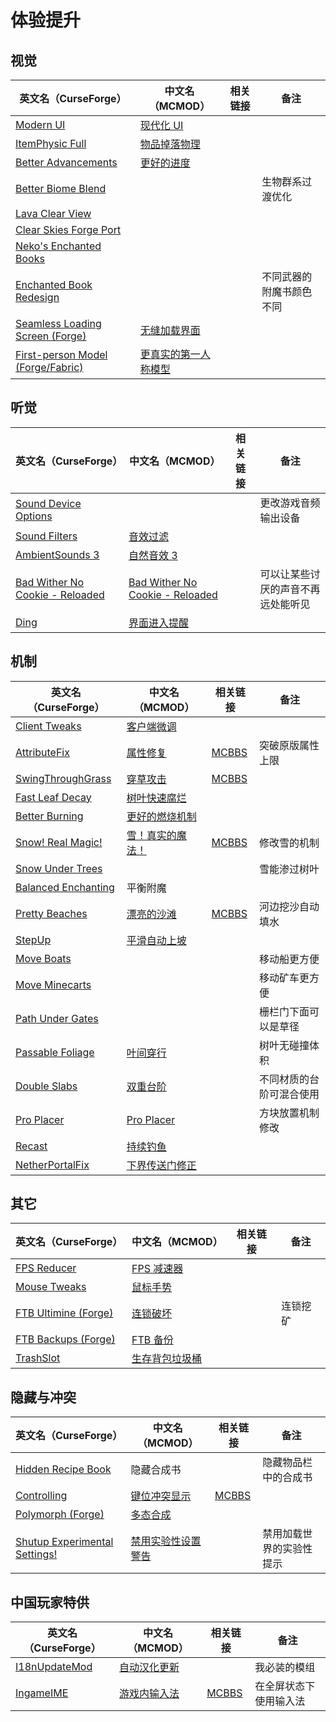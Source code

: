 # 体验提升

## 视觉

| 英文名（CurseForge）                                                                                          | 中文名（MCMOD）                                              | 相关链接 | 备注                     |
| ------------------------------------------------------------------------------------------------------------- | ------------------------------------------------------------ | -------- | ------------------------ |
| [Modern UI](https://www.curseforge.com/minecraft/mc-mods/modern-ui)                                           | [现代化 UI](https://www.mcmod.cn/class/2454.html)            |          |                          |
| [ItemPhysic Full](https://www.curseforge.com/minecraft/mc-mods/itemphysic)                                    | [物品掉落物理](https://www.mcmod.cn/class/932.html)          |          |                          |
| [Better Advancements](https://www.curseforge.com/minecraft/mc-mods/better-advancements)                       | [更好的进度](https://www.mcmod.cn/class/1530.html)           |          |                          |
| [Better Biome Blend](https://www.curseforge.com/minecraft/mc-mods/better-biome-blend)                         |                                                              |          | 生物群系过渡优化         |
| [Lava Clear View](https://www.curseforge.com/minecraft/mc-mods/lava-clear-view)                               |                                                              |          |                          |
| [Clear Skies Forge Port](https://www.curseforge.com/minecraft/mc-mods/clear-skies-forge-port)                 |                                                              |          |                          |
| [Neko's Enchanted Books](https://www.curseforge.com/minecraft/mc-mods/nekos-enchanted-books)                  |                                                              |          |                          |
| [Enchanted Book Redesign](https://www.curseforge.com/minecraft/mc-mods/enchanted-book-redesign)               |                                                              |          | 不同武器的附魔书颜色不同 |
| [Seamless Loading Screen (Forge)](https://www.curseforge.com/minecraft/mc-mods/seamless-loading-screen-forge) | [无缝加载界面](https://www.mcmod.cn/class/3912.html)         |          |                          |
| [First-person Model (Forge/Fabric)](https://www.curseforge.com/minecraft/mc-mods/first-person-model)          | [更真实的第一人称模型](https://www.mcmod.cn/class/4391.html) |          |                          |

## 听觉

| 英文名（CurseForge）                                                                                          | 中文名（MCMOD）                                                         | 相关链接 | 备注                               |
| ------------------------------------------------------------------------------------------------------------- | ----------------------------------------------------------------------- | -------- | ---------------------------------- |
| [Sound Device Options](https://www.curseforge.com/minecraft/mc-mods/more-sound-config)                        |                                                                         |          | 更改游戏音频输出设备               |
| [Sound Filters](https://www.curseforge.com/minecraft/mc-mods/sound-filters)                                   | [音效过滤](https://www.mcmod.cn/class/1117.html)                        |          |                                    |
| [AmbientSounds 3](https://www.curseforge.com/minecraft/mc-mods/ambientsounds)                                 | [自然音效 3](https://www.mcmod.cn/class/2947.html)                      |          |                                    |
| [Bad Wither No Cookie - Reloaded](https://www.curseforge.com/minecraft/mc-mods/bad-wither-no-cookie-reloaded) | [Bad Wither No Cookie - Reloaded](https://www.mcmod.cn/class/1742.html) |          | 可以让某些讨厌的声音不再远处能听见 |
| [Ding](https://www.curseforge.com/minecraft/mc-mods/ding)                                                     | [界面进入提醒](https://www.mcmod.cn/class/428.html)                     |          |                                    |

## 机制

| 英文名（CurseForge）                                                                    | 中文名（MCMOD）                                          | 相关链接                                               | 备注                     |
| --------------------------------------------------------------------------------------- | -------------------------------------------------------- | ------------------------------------------------------ | ------------------------ |
| [Client Tweaks](https://www.curseforge.com/minecraft/mc-mods/client-tweaks)             | [客户端微调](https://www.mcmod.cn/class/2012.html)       |                                                        |                          |
| [AttributeFix](https://www.curseforge.com/minecraft/mc-mods/attributefix)               | [属性修复](https://www.mcmod.cn/class/2264.html)         | [MCBBS](https://www.mcbbs.net/thread-939188-1-1.html)  | 突破原版属性上限         |
| [SwingThroughGrass](https://www.curseforge.com/minecraft/mc-mods/swingthroughgrass)     | [穿草攻击](https://www.mcmod.cn/class/1465.html)         | [MCBBS](https://www.mcbbs.net/thread-691271-1-1.html)  |                          |
| [Fast Leaf Decay](https://www.curseforge.com/minecraft/mc-mods/fast-leaf-decay)         | [树叶快速腐烂](https://www.mcmod.cn/class/1173.html)     |                                                        |                          |
| [Better Burning](https://www.curseforge.com/minecraft/mc-mods/better-burning)           | [更好的燃烧机制](https://www.mcmod.cn/class/2780.html)   |                                                        |                          |
| [Snow! Real Magic!](https://www.curseforge.com/minecraft/mc-mods/snow-real-magic)       | [雪！真实的魔法！](https://www.mcmod.cn/class/2106.html) | [MCBBS](https://www.mcbbs.net/thread-871191-1-11.html) | 修改雪的机制             |
| [Snow Under Trees](https://www.curseforge.com/minecraft/mc-mods/snow-under-trees)       |                                                          |                                                        | 雪能渗过树叶             |
| [Balanced Enchanting](https://www.curseforge.com/minecraft/mc-mods/balanced-enchanting) | 平衡附魔                                                 |                                                        |                          |
| [Pretty Beaches](https://www.curseforge.com/minecraft/mc-mods/pretty-beaches)           | [漂亮的沙滩](https://www.mcmod.cn/class/2723.html)       | [MCBBS](https://www.mcbbs.net/thread-788096-1-1.html)  | 河边挖沙自动填水         |
| [StepUp](https://www.curseforge.com/minecraft/mc-mods/stepup)                           | [平滑自动上坡](https://www.mcmod.cn/class/2784.html)     |                                                        |                          |
| [Move Boats](https://www.curseforge.com/minecraft/mc-mods/move-boats)                   |                                                          |                                                        | 移动船更方便             |
| [Move Minecarts](https://www.curseforge.com/minecraft/mc-mods/move-minecarts)           |                                                          |                                                        | 移动矿车更方便           |
| [Path Under Gates](https://www.curseforge.com/minecraft/mc-mods/path-under-gates)       |                                                          |                                                        | 栅栏门下面可以是草径     |
| [Passable Foliage](https://www.curseforge.com/minecraft/mc-mods/passable-foliage)       | [叶间穿行](https://www.mcmod.cn/class/3162.html)         |                                                        | 树叶无碰撞体积           |
| [Double Slabs](https://www.curseforge.com/minecraft/mc-mods/double-slabs)               | [双重台阶](https://www.mcmod.cn/class/3328.html)         |                                                        | 不同材质的台阶可混合使用 |
| [Pro Placer](https://www.curseforge.com/minecraft/mc-mods/pro-placer)                   | [Pro Placer](https://www.mcmod.cn/class/3655.html)       |                                                        | 方块放置机制修改         |
| [Recast](https://www.curseforge.com/minecraft/mc-mods/recast)                           | [持续钓鱼](https://www.mcmod.cn/class/4308.html)         |                                                        |                          |
| [NetherPortalFix](https://www.curseforge.com/minecraft/mc-mods/netherportalfix)         | [下界传送门修正](https://www.mcmod.cn/class/811.html)    |                                                        |                          |

## 其它

| 英文名（CurseForge）                                                                    | 中文名（MCMOD）                                        | 相关链接 | 备注     |
| --------------------------------------------------------------------------------------- | ------------------------------------------------------ | -------- | -------- |
| [FPS Reducer](https://www.curseforge.com/minecraft/mc-mods/fps-reducer)                 | [FPS 减速器](https://www.mcmod.cn/class/1815.html)     |          |          |
| [Mouse Tweaks](https://www.curseforge.com/minecraft/mc-mods/mouse-tweaks)               | [鼠标手势](https://www.mcmod.cn/class/1162.html)       |          |          |
| [FTB Ultimine (Forge)](https://www.curseforge.com/minecraft/mc-mods/ftb-ultimine-forge) | [连锁破坏](https://www.mcmod.cn/class/3004.html)       |          | 连锁挖矿 |
| [FTB Backups (Forge)](https://www.curseforge.com/minecraft/mc-mods/ftb-backups-forge)   | [FTB 备份](https://www.mcmod.cn/class/2127.html)       |          |          |
| [TrashSlot](https://www.curseforge.com/minecraft/mc-mods/trashslot)                     | [生存背包垃圾桶](https://www.mcmod.cn/class/1893.html) |          |          |

## 隐藏与冲突

| 英文名（CurseForge）                                                                                       | 中文名（MCMOD）                                            | 相关链接                                              | 备注                     |
| ---------------------------------------------------------------------------------------------------------- | ---------------------------------------------------------- | ----------------------------------------------------- | ------------------------ |
| [Hidden Recipe Book](https://www.curseforge.com/minecraft/mc-mods/hidden-recipe-book)                      | 隐藏合成书                                                 |                                                       | 隐藏物品栏中的合成书     |
| [Controlling](https://www.curseforge.com/minecraft/mc-mods/controlling)                                    | [键位冲突显示](https://www.mcmod.cn/class/1191.html)       | [MCBBS](https://www.mcbbs.net/thread-713187-1-1.html) |                          |
| [Polymorph (Forge)](https://www.curseforge.com/minecraft/mc-mods/polymorph)                                | [多态合成](https://www.mcmod.cn/class/2895.html)           |                                                       |                          |
| [Shutup Experimental Settings!](https://www.curseforge.com/minecraft/mc-mods/shutup-experimental-settings) | [禁用实验性设置警告](https://www.mcmod.cn/class/3448.html) |                                                       | 禁用加载世界的实验性提示 |

## 中国玩家特供

| 英文名（CurseForge）                                                        | 中文名（MCMOD）                                      | 相关链接                                               | 备注                   |
| --------------------------------------------------------------------------- | ---------------------------------------------------- | ------------------------------------------------------ | ---------------------- |
| [I18nUpdateMod](https://www.curseforge.com/minecraft/mc-mods/i18nupdatemod) | [自动汉化更新](https://www.mcmod.cn/class/1188.html) |                                                        | 我必装的模组           |
| [IngameIME](https://www.curseforge.com/minecraft/mc-mods/ingameime)         | [游戏内输入法](https://www.mcmod.cn/class/3786.html) | [MCBBS](https://www.mcbbs.net/thread-1158421-1-1.html) | 在全屏状态下使用输入法 |
